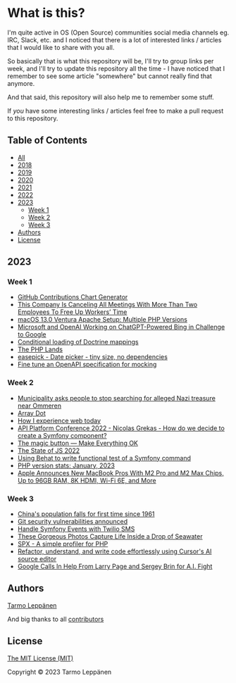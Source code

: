 # What is this?

I'm quite active in OS (Open Source) communities social media channels eg. IRC, Slack, etc. and I 
noticed that there is a lot of interested links / articles that I would like to share with you all.

So basically that is what this repository will be, I'll try to group links per week, and I'll try to
update this repository all the time - I have noticed that I remember to see some article "somewhere"
but cannot really find that anymore.

And that said, this repository will also help me to remember some stuff.

If _you_ have some interesting links / articles feel free to make a pull request to this repository.

## Table of Contents

  * [All](all.md)
  * [2018](2018.md)
  * [2019](2019.md)
  * [2020](2020.md)
  * [2021](2021.md)
  * [2022](2022.md)
  * [2023](#2023)
    * [Week 1](#week-1)
    * [Week 2](#week-2)
    * [Week 3](#week-3)
  * [Authors](#authors)
  * [License](#license)

## 2023

### Week 1

- [GitHub Contributions Chart Generator](https://github-contributions.vercel.app/)
- [This Company Is Canceling All Meetings With More Than Two Employees To Free Up Workers’ Time](https://www.forbes.com/sites/jenamcgregor/2023/01/03/shopify-is-canceling-all-meetings-with-more-than-two-people-from-workers-calendars-and-urging-few-to-be-added-back/)
- [macOS 13.0 Ventura Apache Setup: Multiple PHP Versions](https://getgrav.org/blog/macos-ventura-apache-multiple-php-versions)
- [Microsoft and OpenAI Working on ChatGPT-Powered Bing in Challenge to Google](https://www.theinformation.com/articles/microsoft-and-openai-working-on-chatgpt-powered-bing-in-challenge-to-google)
- [Conditional loading of Doctrine mappings](https://github.com/getparthenon/parthenon/wiki/Conditional-loading-of-Doctrine-mappings)
- [The PHP Lands](https://lands.php.earth/)
- [easepick - Date picker - tiny size, no dependencies](https://easepick.com/)
- [Fine tune an OpenAPI specification for mocking](https://jolicode.com/blog/fine-tune-an-openapi-specification-for-mocking)

### Week 2

- [Municipality asks people to stop searching for alleged Nazi treasure near Ommeren](https://nltimes.nl/2023/01/07/municipality-asks-people-stop-searching-alleged-nazi-treasure-near-ommeren)
- [Array Dot](https://github.com/flow-php/array-dot)
- [How I experience web today](https://how-i-experience-web-today.com/)
- [API Platform Conference 2022 - Nicolas Grekas - How do we decide to create a Symfony component?](https://www.youtube.com/watch?v=tDjR5l4QwTY)
- [The magic button — Make Everything OK](http://make-everything-ok.com/)
- [The State of JS 2022](https://2022.stateofjs.com/)
- [Using Behat to write functional test of a Symfony command](https://www.mon-code.net/post/164/using-behat-to-write-functional-test-of-a-symfony-command)
- [PHP version stats: January, 2023](https://stitcher.io/blog/php-version-stats-january-2023)
- [Apple Announces New MacBook Pros With M2 Pro and M2 Max Chips, Up to 96GB RAM, 8K HDMI, Wi-Fi 6E, and More](https://www.macrumors.com/2023/01/17/apple-announces-m2-pro-macbook-pro/)

### Week 3

- [China's population falls for first time since 1961](https://www.bbc.com/news/world-asia-china-64300190)
- [Git security vulnerabilities announced](https://github.blog/2023-01-17-git-security-vulnerabilities-announced-2/)
- [Handle Symfony Events with Twilio SMS](https://www.twilio.com/blog/handle-symfony-events-twilio-sms)
- [These Gorgeous Photos Capture Life Inside a Drop of Seawater](https://www.smithsonianmag.com/science-nature/these-gorgeous-photos-capture-life-inside-drop-seawater-180981297/)
- [SPX - A simple profiler for PHP](https://github.com/NoiseByNorthwest/php-spx)
- [Refactor, understand, and write code effortlessly using Cursor's AI source editor](https://www.cursor.so/)
- [Google Calls In Help From Larry Page and Sergey Brin for A.I. Fight](https://www.nytimes.com/2023/01/20/technology/google-chatgpt-artificial-intelligence.html)

## Authors

[Tarmo Leppänen](https://github.com/tarlepp)

And big thanks to all [contributors](https://github.com/tarlepp/links-of-the-week/graphs/contributors)

## License

[The MIT License (MIT)](LICENSE)

Copyright © 2023 Tarmo Leppänen
